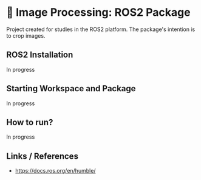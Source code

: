 # :robot: Image Processing: ROS2 Package

Project created for studies in the ROS2 platform. The package's intention is to crop images.

## ROS2 Installation
In progress

## Starting Workspace and Package
In progress

## How to run?
In progress

## Links / References
* https://docs.ros.org/en/humble/
